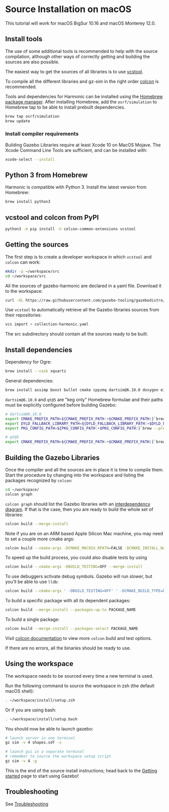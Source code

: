 # Source Installation on macOS

This tutorial will work for macOS BigSur 10.16 and macOS Monterey 12.0.

## Install tools

The use of some additional tools is recommended to help with the source compilation,
although other ways of correctly getting and building the sources are also possible.

The easiest way to get the sources of all libraries is to use
[vcstool](https://github.com/dirk-thomas/vcstool).

To compile all the different libraries and gz-sim in the right order
[colcon](https://colcon.readthedocs.io/en/released/) is recommended.

Tools and dependencies for Harmonic can be installed using the [Homebrew package manager](https://brew.sh/). After installing Homebrew, add the `osrf/simulation` to Homebrew tap to be able to install prebuilt dependencies.

```bash
brew tap osrf/simulation
brew update
```

### Install compiler requirements

Building Gazebo Libraries require at least Xcode 10 on MacOS Mojave. The Xcode Command Line Tools are sufficient, and can be installed with:

```bash
xcode-select --install
```

## Python 3 from Homebrew

Harmonic is compatible with Python 3. Install the latest version from Homebrew:

```bash
brew install python3
```

## vcstool and colcon from PyPI

```bash
python3 -m pip install -U colcon-common-extensions vcstool
```

## Getting the sources

The first step is to create a developer workspace in which `vcstool` and
`colcon` can work:

```bash
mkdir -p ~/workspace/src
cd ~/workspace/src
```

All the sources of gazebo-harmonic are declared in a yaml file. Download
it to the workspace:

```bash
curl -OL https://raw.githubusercontent.com/gazebo-tooling/gazebodistro/master/collection-harmonic.yaml
```

Use `vcstool` to automatically retrieve all the Gazebo libraries sources from
their repositories:

```bash
vcs import < collection-harmonic.yaml
```

The src subdirectory should contain all the sources ready to be built.

## Install dependencies

Dependency for Ogre:

```bash
brew install --cask xquartz
```

General dependencies:

```bash
brew install assimp boost bullet cmake cppzmq dartsim@6.10.0 doxygen eigen fcl ffmpeg flann freeimage freetype gdal gflags google-benchmark gts ipopt jsoncpp libccd libyaml libzzip libzip nlopt ode open-scene-graph ossp-uuid ogre1.9 ogre2.3 pkg-config protobuf qt@5 qwt-qt5 rapidjson ruby tbb tinyxml tinyxml2 urdfdom zeromq
```

`dartsim@6.10.0` and `qt@5` are "keg only" Homebrew formulae and their paths must be explicitly configured before building Gazebo:

```bash
# dartsim@6.10.0
export CMAKE_PREFIX_PATH=${CMAKE_PREFIX_PATH:+$CMAKE_PREFIX_PATH:}`brew --prefix dartsim@6.10.0`
export DYLD_FALLBACK_LIBRARY_PATH=${DYLD_FALLBACK_LIBRARY_PATH:+$DYLD_FALLBACK_LIBRARY_PATH:}`brew --prefix dartsim@6.10.0`/lib:`brew --prefix octomap`/local
export PKG_CONFIG_PATH=${PKG_CONFIG_PATH:+$PKG_CONFIG_PATH:}`brew --prefix dartsim@6.10.0`/lib/pkgconfig

# qt@5
export CMAKE_PREFIX_PATH=${CMAKE_PREFIX_PATH:+$CMAKE_PREFIX_PATH:}`brew --prefix qt@5`
```

## Building the Gazebo Libraries

Once the compiler and all the sources are in place it is time to compile them.
Start the procedure by changing into the workspace and listing the packages
recognized by `colcon`:

```bash
cd ~/workspace/
colcon graph
```

`colcon graph` should list the Gazebo libraries with an
[interdependency diagram](https://colcon.readthedocs.io/en/released/reference/verb/graph.html#example-output).
If that is the case, then you are ready
to build the whole set of libraries:

```bash
colcon build --merge-install
```

Note if you are on an ARM based Apple Silicon Mac machine, you may need to set a couple more cmake args:

```bash
colcon build --cmake-args -DCMAKE_MACOSX_RPATH=FALSE -DCMAKE_INSTALL_NAME_DIR=$(pwd)/install/lib --merge-install
```

To speed up the build process, you could also disable tests by using

```bash
colcon build --cmake-args -DBUILD_TESTING=OFF --merge-install
```

To use debuggers activate debug symbols. Gazebo will run slower, but you'll be able to use `lldb`:

```bash
colcon build --cmake-args ' -DBUILD_TESTING=OFF' ' -DCMAKE_BUILD_TYPE=Debug' --merge-install
```

To build a specific package with all its dependent packages:

```bash
colcon build --merge-install --packages-up-to PACKAGE_NAME
```

To build a single package:

```bash
colcon build --merge-install --packages-select PACKAGE_NAME
```

Visit [colcon documentation](https://colcon.readthedocs.io/en/released/#) to view more `colcon` build and test options.

If there are no errors, all the binaries should be ready to use.

## Using the workspace

The workspace needs to be sourced every time a new terminal is used.

Run the following command to source the workspace in zsh (the default macOS shell):

```zsh
. ~/workspace/install/setup.zsh
```

Or if you are using bash:

```bash
. ~/workspace/install/setup.bash
```

You should now be able to launch gazebo:

```sh
# launch server in one terminal
gz sim -v 4 shapes.sdf -s

# launch gui in a separate terminal
# remember to source the workspace setup script
gz sim -v 4 -g
```

This is the end of the source install instructions; head back to the [Getting started](getstarted)
page to start using Gazebo!

## Troubleshooting

See [Troubleshooting](troubleshooting.md#macos)
